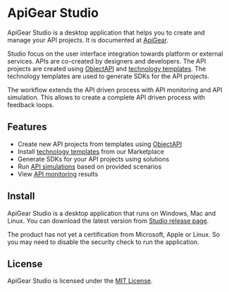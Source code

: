 # ApiGear Studio

ApiGear Studio is a desktop application that helps you to create and manage your API projects. It is documented at [ApiGear](https://docs.apigear.io).

Studio focus on the user interface integration towards platform or external services. APIs are co-created by designers and developers. The API projects are created using [ObjectAPI](https://docs.apigear.io/docs/category/objectapi) and [technology templates](https://docs.apigear.io/docs/category/sdk-templates). The technology templates are used to generate SDKs for the API projects.

The workflow extends the API driven process with API monitoring and API simulation. This allows to create a complete API driven process with feedback loops.

## Features

- Create new API projects from templates using [ObjectAPI](https://docs.apigear.io/docs/category/objectapi)
- Install [technology templates](https://docs.apigear.io/docs/category/sdk-templates) from our Marketplace
- Generate SDKs for your API projects using solutions
- Run [API simulations](https://docs.apigear.io/docs/category/api-simulation) based on provided scenarios
- View [API monitoring](https://docs.apigear.io/docs/category/api-monitoring) results

## Install

ApiGear Studio is a desktop application that runs on Windows, Mac and Linux. You can download the latest version from [Studio release page](https://github.com/apigear-io/studio/releases/latest).

The product has not yet a certification from Microsoft, Apple or Linux. So you may need to disable the security check to run the application.

## License

ApiGear Studio is licensed under the [MIT License](./LICENSE).
